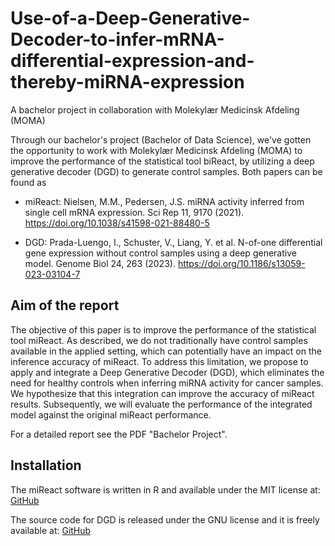 # Use-of-a-Deep-Generative-Decoder-to-infer-mRNA-differential-expression-and-thereby-miRNA-expression
A bachelor project in collaboration with Molekylær Medicinsk Afdeling (MOMA)

Through our bachelor's project (Bachelor of Data Science), we've gotten the opportunity to work with Molekylær Medicinsk Afdeling (MOMA) to improve the performance of the statistical tool biReact, by utilizing a deep generative decoder (DGD) to generate control samples. Both papers can be found as 
- miReact:
    Nielsen, M.M., Pedersen, J.S. miRNA activity inferred from single cell mRNA expression. Sci Rep 11, 9170 (2021). https://doi.org/10.1038/s41598-021-88480-5
    
- DGD:
    Prada-Luengo, I., Schuster, V., Liang, Y. et al. N-of-one differential gene expression without control samples using a deep generative model. Genome Biol 24, 263 (2023). https://doi.org/10.1186/s13059-023-03104-7

## Aim of the report 
The objective of this paper is to improve the performance of the statistical tool miReact. As described, we do not traditionally have control samples available in the applied setting, which can potentially have an impact on the inference accuracy of miReact. To address this limitation, we propose to apply and integrate a Deep Generative Decoder (DGD), which eliminates the need for healthy controls when inferring miRNA activity for cancer samples. We hypothesize that this integration can improve the accuracy of miReact results. Subsequently, we will evaluate the performance of the integrated model against the original miReact performance. 

For a detailed report see the PDF "Bachelor Project".

## Installation

The miReact software is written in R and available under the MIT license at:
[GitHub](https://github.com/muhligs/miReact)

The source code for DGD is released under the GNU license and it is freely available at:
[GitHub](https://github.com/Center-for-Health-Data-Science/bulkDGD )
